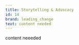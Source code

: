```yaml
---
title: Storytelling & Advocacy
id: 14
brand: leading_change
text: content needed
---
```

content neeeded